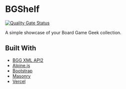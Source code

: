 # BGShelf

[![Quality Gate Status](https://sonarcloud.io/api/project_badges/measure?project=kputrajaya_bgshelf&metric=alert_status)](https://sonarcloud.io/summary/new_code?id=kputrajaya_bgshelf)

A simple showcase of your Board Game Geek collection. 

## Built With

- [BGG XML API2](https://boardgamegeek.com/wiki/page/BGG_XML_API2)
- [Alpine.js](https://alpinejs.dev/)
- [Bootstrap](https://getbootstrap.com/)
- [Masonry](https://masonry.desandro.com/)
- [Vercel](https://vercel.com/)
